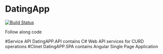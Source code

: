 # DatingApp
[![Build Status](https://dev.azure.com/SatyaMutyalaDeveloper/SatyaMutyalaDeveloper/_apis/build/status/SatyaMutyala.DatingApp?branchName=master)](https://dev.azure.com/SatyaMutyalaDeveloper/SatyaMutyalaDeveloper/_build/latest?definitionId=1&branchName=master)

Follow along code

#Service API
DatingAPP.API contains C# Web API services for CURD operations
#Clinet
DatingAPP.SPA contains Angular Single Page Application 	